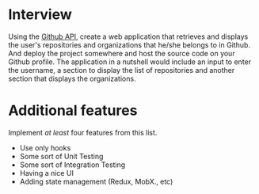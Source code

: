 # Interview

Using the [Github API](https://developer.github.com/v3/), create a web application that retrieves and displays the user's repositories and
organizations that he/she belongs to in Github. And deploy the project somewhere
and host the source code on your Github profile. The application in a nutshell
would include an input to enter the username, a section to display the list of
repositories and another section that displays the organizations.

# Additional features
Implement *at least* four features from this list.

- Use only hooks
- Some sort of Unit Testing
- Some sort of Integration Testing
- Having a nice UI
- Adding state management (Redux, MobX., etc)
